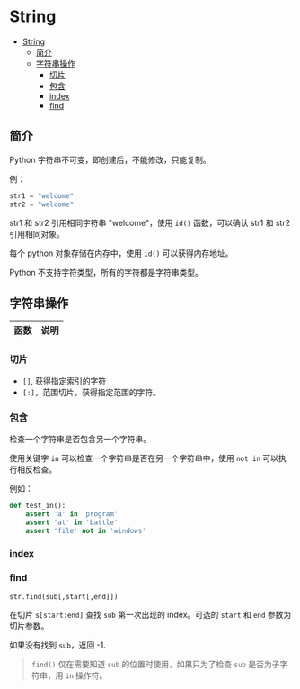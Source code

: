 # String

- [String](#string)
  - [简介](#%e7%ae%80%e4%bb%8b)
  - [字符串操作](#%e5%ad%97%e7%ac%a6%e4%b8%b2%e6%93%8d%e4%bd%9c)
    - [切片](#%e5%88%87%e7%89%87)
    - [包含](#%e5%8c%85%e5%90%ab)
    - [index](#index)
    - [find](#find)

## 简介

Python 字符串不可变，即创建后，不能修改，只能复制。

例：

```py
str1 = "welcome"
str2 = "welcome"
```

str1 和 str2 引用相同字符串 "welcome"，使用 `id()` 函数，可以确认 str1 和 str2 引用相同对象。

每个 python 对象存储在内存中，使用 `id()` 可以获得内存地址。

Python 不支持字符类型，所有的字符都是字符串类型。

## 字符串操作

|函数|说明|
|---|---|

### 切片

- `[]`, 获得指定索引的字符
- `[:]`，范围切片，获得指定范围的字符。

### 包含

检查一个字符串是否包含另一个字符串。

使用关键字 `in` 可以检查一个字符串是否在另一个字符串中，使用 `not in` 可以执行相反检查。

例如：

```py
def test_in():
    assert 'a' in 'program'
    assert 'at' in 'battle'
    assert 'file' not in 'windows'
```

### index

### find

`str.find(sub[,start[,end]])`

在切片 `s[start:end]` 查找 `sub` 第一次出现的 index。可选的 `start` 和 `end` 参数为切片参数。

如果没有找到 `sub`，返回 -1.

> `find()` 仅在需要知道 `sub` 的位置时使用，如果只为了检查 `sub` 是否为子字符串，用 `in` 操作符。

